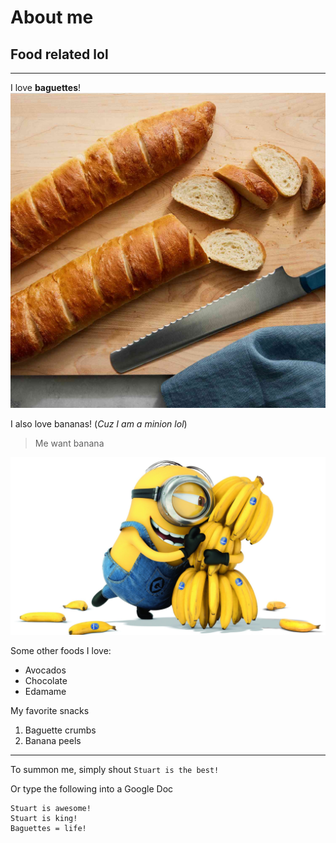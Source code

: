 # About me
## Food related lol

---

I love **baguettes**!
![Image](baguettes.jpeg)

I also love bananas! (*Cuz I am a minion lol*)
> Me want banana

![Image](Stuart.jpeg)

Some other foods I love:
* Avocados
* Chocolate
* Edamame

My favorite snacks
1. Baguette crumbs
2. Banana peels

---

To summon me, simply shout `Stuart is the best!`

Or type the following into a Google Doc
```
Stuart is awesome!
Stuart is king!
Baguettes = life!
```
